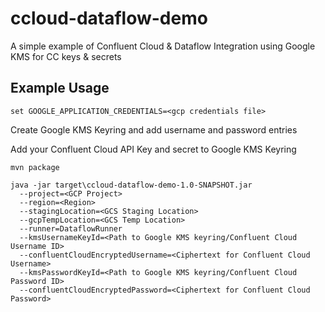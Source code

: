 # ccloud-dataflow-demo
A simple example of Confluent Cloud &amp; Dataflow Integration using Google KMS for CC keys &amp; secrets

## Example Usage

```
set GOOGLE_APPLICATION_CREDENTIALS=<gcp credentials file>
```

Create Google KMS Keyring and add username and password entries

Add your Confluent Cloud API Key and secret to Google KMS Keyring

```
mvn package
```

```
java -jar target\ccloud-dataflow-demo-1.0-SNAPSHOT.jar
  --project=<GCP Project>
  --region=<Region>
  --stagingLocation=<GCS Staging Location>
  --gcpTempLocation=<GCS Temp Location>
  --runner=DataflowRunner 
  --kmsUsernameKeyId=<Path to Google KMS keyring/Confluent Cloud Username ID> 
  --confluentCloudEncryptedUsername=<Ciphertext for Confluent Cloud Username>
  --kmsPasswordKeyId=<Path to Google KMS keyring/Confluent Cloud Password ID>  
  --confluentCloudEncryptedPassword=<Ciphertext for Confluent Cloud Password>
```